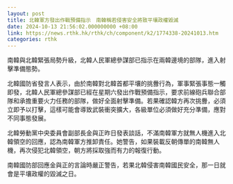```yaml
---
layout: post
title: 北韓軍方發出作戰預備指示　南韓稱若侵害安全將致平壤政權毀滅
date: 2024-10-13 21:56:02.000000000 +08:00
link: https://news.rthk.hk/rthk/ch/component/k2/1774338-20241013.htm
categories: rthk
---
```


南韓與北韓緊張局勢升級，北韓人民軍總參謀部已指示在兩韓邊境的部隊，進入射擊準備態勢。

北韓國防省發言人表示，由於南韓對北韓首都平壤的挑釁行為，軍事緊張事態一觸即發，北韓人民軍總參謀部已經在星期六發出作戰預備指示，要求前線砲兵聯合部隊和承擔重要火力任務的部隊，做好全面射擊準備。若果確認韓方再次挑釁，必須立即予以打擊，這樣可能會導致武裝衝突擴大，各級單位必須做好充分準備，應對不同事態發展。

北韓勞動黨中央委員會副部長金與正昨日發表談話，不滿南韓軍方就無人機進入北韓領空的回應，認為南韓軍方推卸責任。她警告，如果裝載反朝傳單的南韓無人機，再次侵犯北韓領空，朝方將採取強而有力的報復行動。

南韓國防部回應金與正的言論時嚴正警告，若果北韓侵害南韓國民安全，那一日就會是平壤政權的毀滅之日。
